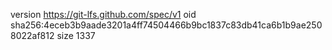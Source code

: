version https://git-lfs.github.com/spec/v1
oid sha256:4eceb3b9aade3201a4ff74504466b9bc1837c83db41ca6b1b9ae2508022af812
size 1337
